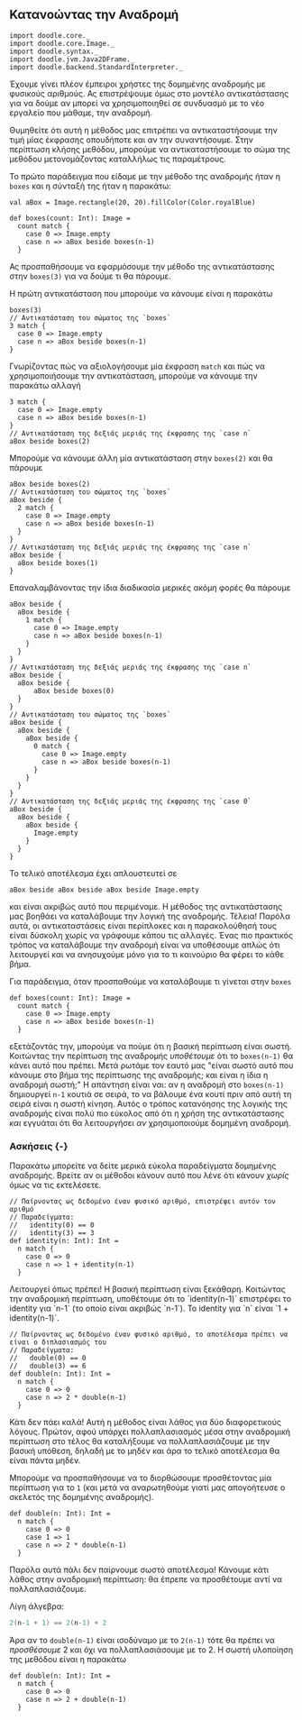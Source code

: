 ## Κατανοώντας την Αναδρομή

```tut:invisible
import doodle.core._
import doodle.core.Image._
import doodle.syntax._
import doodle.jvm.Java2DFrame._
import doodle.backend.StandardInterpreter._
```

Έχουμε γίνει πλέον έμπειροι χρήστες της δομημένης αναδρομής με φυσικούς αριθμούς.
Ας επιστρέψουμε όμως στο μοντέλο αντικατάστασης για να δούμε αν μπορεί να χρησιμοποιηθεί σε συνδυασμό με το νέο εργαλείο που μάθαμε, την αναδρομή.

Θυμηθείτε ότι αυτή η μέθοδος μας επιτρέπει να αντικαταστήσουμε την τιμή μίας έκφρασης οπουδήποτε και αν την συναντήσουμε.
Στην περίπτωση κλήσης μεθόδου, μπορούμε να αντικαταστήσουμε το σώμα της μεθόδου μετονομάζοντας καταλλήλως τις παραμέτρους.

Το πρώτο παράδειγμα που είδαμε με την μέθοδο της αναδρομής ήταν η `boxes` και η σύνταξή της ήταν η παρακάτω:

```tut:silent
val aBox = Image.rectangle(20, 20).fillColor(Color.royalBlue)

def boxes(count: Int): Image =
  count match {
    case 0 => Image.empty
    case n => aBox beside boxes(n-1)
  }
```

Ας προσπαθήσουμε να εφαρμόσουμε την μέθοδο της αντικατάστασης στην `boxes(3)` για να δούμε τι θα πάρουμε.

Η πρώτη αντικατάσταση που μπορούμε να κάνουμε είναι η παρακάτω

```tut:silent
boxes(3)
// Αντικατάσταση του σώματος της `boxes`
3 match {
  case 0 => Image.empty
  case n => aBox beside boxes(n-1)
}
```

Γνωρίζοντας πώς να αξιολογήσουμε μία έκφραση `match` και πώς να χρησιμοποιήσουμε την αντικατάσταση, μπορούμε να κάνουμε την παρακάτω αλλαγή

```tut:silent
3 match {
  case 0 => Image.empty
  case n => aBox beside boxes(n-1)
}
// Αντικατάσταση της δεξιάς μεριάς της έκφρασης της `case n`
aBox beside boxes(2)
```

Μπορούμε να κάνουμε άλλη μία αντικατάσταση στην `boxes(2)` και θα πάρουμε

```tut:silent
aBox beside boxes(2)
// Αντικατάσταση του σώματος της `boxes`
aBox beside {
  2 match {
    case 0 => Image.empty
    case n => aBox beside boxes(n-1)
  }
}
// Αντικατάσταση της δεξιάς μεριάς της έκφρασης της `case n`
aBox beside {
  aBox beside boxes(1)
}
```

Επαναλαμβάνοντας την ίδια διαδικασία μερικές ακόμη φορές θα πάρουμε

```tut:silent
aBox beside {
  aBox beside {
    1 match {
      case 0 => Image.empty
      case n => aBox beside boxes(n-1)
    }
  }
}
// Αντικατάσταση της δεξιάς μεριάς της έκφρασης της `case n`
aBox beside {
  aBox beside {
      aBox beside boxes(0)
  }
}
// Αντικατάσταση του σώματος της `boxes`
aBox beside {
  aBox beside {
    aBox beside {
      0 match {
        case 0 => Image.empty
        case n => aBox beside boxes(n-1)
      }
    }
  }
}
// Αντικατάσταση της δεξιάς μεριάς της έκφρασης της `case 0`
aBox beside {
  aBox beside {
    aBox beside {
      Image.empty
    }
  }
}
```

Το τελικό αποτέλεσμα έχει απλουστευτεί σε

```tut:silent
aBox beside aBox beside aBox beside Image.empty
```

και είναι ακριβώς αυτό που περιμέναμε.
Η μέθοδος της αντικατάστασης μας βοηθάει να καταλάβουμε την λογική της αναδρομής.
Τέλεια!
Παρόλα αυτά, οι αντικαταστάσεις είναι περίπλοκες και η παρακολούθησή τους είναι δύσκολη χωρίς να γράφουμε κάπου τις αλλαγές.
Ένας πιο πρακτικός τρόπος να καταλάβουμε την αναδρομή είναι να υποθέσουμε απλώς ότι λειτουργεί και να ανησυχούμε μόνο για το τι καινούριο θα φέρει το κάθε βήμα.

Για παράδειγμα, όταν προσπαθούμε να καταλάβουμε τι γίνεται στην `boxes`

```tut:silent
def boxes(count: Int): Image =
  count match {
    case 0 => Image.empty
    case n => aBox beside boxes(n-1)
  }
```

εξετάζοντάς την, μπορούμε να πούμε ότι η βασική περίπτωση είναι σωστή.
Κοιτώντας την περίπτωση της αναδρομής *υποθέτουμε* ότι το `boxes(n-1)` θα κάνει αυτό που πρέπει.
Μετά ρωτάμε τον εαυτό μας "είναι σωστό αυτό που κάνουμε στο βήμα της περίπτωσης της αναδρομής; και είναι η ίδια η αναδρομή σωστή;"
Η απάντηση είναι ναι: αν η αναδρομή στο `boxes(n-1)` δημιουργεί `n-1` κουτιά σε σειρά, το να βάλουμε ένα κουτί πριν από αυτή τη σειρά είναι η σωστή κίνηση.
Αυτός ο τρόπος κατανόησης της λογικής της αναδρομής είναι πολύ πιο εύκολος από ότι η χρήση της αντικατάστασης *και* εγγυάται ότι θα λειτουργήσει *αν* χρησιμοποιούμε δομημένη αναδρομή.


### Ασκήσεις {-}

Παρακάτω μπορείτε να δείτε μερικά εύκολα παραδείγματα δομημένης αναδρομής.
Βρείτε αν οι μέθοδοι κάνουν αυτό που λένε ότι κάνουν *χωρίς* όμως να τις εκτελέσετε.

```tut:silent
// Παίρνοντας ως δεδομένο έναν φυσικό αριθμό, επιστρέφει αυτόν τον αριθμό
// Παραδείγματα:
//   identity(0) == 0
//   identity(3) == 3
def identity(n: Int): Int =
  n match {
    case 0 => 0
    case n => 1 + identity(n-1)
  }
```

<div class="solution">
Λειτουργεί όπως πρέπει!
Η βασική περίπτωση είναι ξεκάθαρη.
Κοιτώντας την αναδρομική περίπτωση, υποθέτουμε ότι το `identity(n-1)` επιστρέφει το identity για `n-1` (το οποίο είναι ακριβώς `n-1`).
Το identity για `n` είναι `1 + identity(n-1)`.
</div>

```tut:silent
// Παίρνοντας ως δεδομένο έναν φυσικό αριθμό, το αποτέλεσμα πρέπει να είναι ο διπλασιασμός του
// Παραδείγματα:
//   double(0) == 0
//   double(3) == 6
def double(n: Int): Int =
  n match {
    case 0 => 0
    case n => 2 * double(n-1)
  }
```

<div class="solution">
Κάτι δεν πάει καλά!
Αυτή η μέθοδος είναι λάθος για δύο διαφορετικούς λόγους.
Πρώτον, αφού υπάρχει πολλαπλασιασμός μέσα στην αναδρομική περίπτωση στο τέλος θα καταλήξουμε να πολλαπλασιάζουμε με την βασική υπόθεση, δηλαδή με το μηδέν και άρα το τελικό αποτέλεσμα θα είναι πάντα μηδέν.

Μπορούμε να προσπαθήσουμε να το διορθώσουμε προσθέτοντας μία περίπτωση για το `1` (και μετά να αναρωτηθούμε γιατί μας απογοήτευσε ο σκελετός της δομημένης αναδρομής).

```tut:silent
def double(n: Int): Int =
  n match {
    case 0 => 0
    case 1 => 1
    case n => 2 * double(n-1)
  }
```

Παρόλα αυτά πάλι δεν παίρνουμε σωστό αποτέλεσμα! Κάνουμε κάτι λάθος στην αναδρομική περίπτωση: θα έπρεπε να προσθέτουμε αντί να πολλαπλασιάζουμε.

Λίγη άλγεβρα:

```scala
2(n-1 + 1) == 2(n-1) + 2
```

Άρα αν το `double(n-1)` είναι ισοδύναμο με το `2(n-1)` τότε θα πρέπει να *προσθέσουμε* 2 και όχι να πολλαπλασιάσουμε με το 2.
Η σωστή υλοποίηση της μεθόδου είναι η παρακάτω

```tut:silent
def double(n: Int): Int =
  n match {
    case 0 => 0
    case n => 2 + double(n-1)
  }
```
</div>
